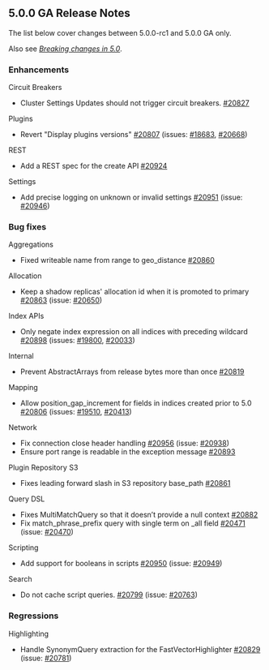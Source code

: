 ## 5.0.0 GA Release Notes

The list below cover changes between 5.0.0-rc1 and 5.0.0 GA only.

Also see [_Breaking changes in 5.0_](breaking-changes-5.0.html "Breaking changes in 5.0").

### Enhancements

Circuit Breakers 
    

  * Cluster Settings Updates should not trigger circuit breakers. [#20827](https://github.com/elastic/elasticsearch/pull/20827)



Plugins 
    

  * Revert "Display plugins versions" [#20807](https://github.com/elastic/elasticsearch/pull/20807) (issues: [#18683](https://github.com/elastic/elasticsearch/issues/18683), [#20668](https://github.com/elastic/elasticsearch/issues/20668)) 



REST 
    

  * Add a REST spec for the create API [#20924](https://github.com/elastic/elasticsearch/pull/20924)



Settings 
    

  * Add precise logging on unknown or invalid settings [#20951](https://github.com/elastic/elasticsearch/pull/20951) (issue: [#20946](https://github.com/elastic/elasticsearch/issues/20946)) 



### Bug fixes

Aggregations 
    

  * Fixed writeable name from range to geo_distance [#20860](https://github.com/elastic/elasticsearch/pull/20860)



Allocation 
    

  * Keep a shadow replicas' allocation id when it is promoted to primary [#20863](https://github.com/elastic/elasticsearch/pull/20863) (issue: [#20650](https://github.com/elastic/elasticsearch/issues/20650)) 



Index APIs 
    

  * Only negate index expression on all indices with preceding wildcard [#20898](https://github.com/elastic/elasticsearch/pull/20898) (issues: [#19800](https://github.com/elastic/elasticsearch/issues/19800), [#20033](https://github.com/elastic/elasticsearch/issues/20033)) 



Internal 
    

  * Prevent AbstractArrays from release bytes more than once [#20819](https://github.com/elastic/elasticsearch/pull/20819)



Mapping 
    

  * Allow position_gap_increment for fields in indices created prior to 5.0 [#20806](https://github.com/elastic/elasticsearch/pull/20806) (issues: [#19510](https://github.com/elastic/elasticsearch/issues/19510), [#20413](https://github.com/elastic/elasticsearch/issues/20413)) 



Network 
    

  * Fix connection close header handling [#20956](https://github.com/elastic/elasticsearch/pull/20956) (issue: [#20938](https://github.com/elastic/elasticsearch/issues/20938)) 
  * Ensure port range is readable in the exception message [#20893](https://github.com/elastic/elasticsearch/pull/20893)



Plugin Repository S3 
    

  * Fixes leading forward slash in S3 repository base_path [#20861](https://github.com/elastic/elasticsearch/pull/20861)



Query DSL 
    

  * Fixes MultiMatchQuery so that it doesn’t provide a null context [#20882](https://github.com/elastic/elasticsearch/pull/20882)
  * Fix match_phrase_prefix query with single term on _all field [#20471](https://github.com/elastic/elasticsearch/pull/20471) (issue: [#20470](https://github.com/elastic/elasticsearch/issues/20470)) 



Scripting 
    

  * Add support for booleans in scripts [#20950](https://github.com/elastic/elasticsearch/pull/20950) (issue: [#20949](https://github.com/elastic/elasticsearch/issues/20949)) 



Search 
    

  * Do not cache script queries. [#20799](https://github.com/elastic/elasticsearch/pull/20799) (issue: [#20763](https://github.com/elastic/elasticsearch/issues/20763)) 



### Regressions

Highlighting 
    

  * Handle SynonymQuery extraction for the FastVectorHighlighter [#20829](https://github.com/elastic/elasticsearch/pull/20829) (issue: [#20781](https://github.com/elastic/elasticsearch/issues/20781)) 


